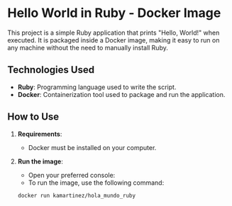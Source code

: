 # Hello World in Ruby - Docker Image

This project is a simple Ruby application that prints "Hello, World!" when executed. It is packaged inside a Docker image, making it easy to run on any machine without the need to manually install Ruby.

## Technologies Used

- **Ruby**: Programming language used to write the script.
- **Docker**: Containerization tool used to package and run the application.

## How to Use

1. **Requirements**:
   - Docker must be installed on your computer.

2. **Run the image**:
   - Open your preferred console:
   - To run the image, use the following command:

   ```bash
   docker run kamartinez/hola_mundo_ruby

